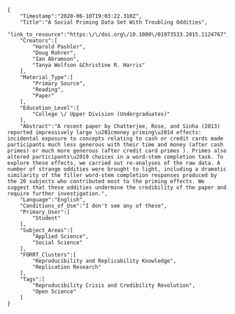 
    {
        "Timestamp":"2020-06-10T19:03:22.310Z",
        "Title":"A Social Priming Data Set With Troubling Oddities",
        "link_to_resource":"https:\/\/doi.org\/10.1080\/01973533.2015.1124767",
        "Creators":[
            "Harold Pashler",
            "Doug Rohrer",
            "Ian Abramson",
            "Tanya Wolfson &Christine R. Harris"
        ],
        "Material_Type":[
            "Primary Source",
            "Reading",
            "Paper"
        ],
        "Education_Level":[
            "College \/ Upper Division (Undergraduates)"
        ],
        "Abstract":"A recent paper by Chatterjee, Rose, and Sinha (2013) reported impressively large \u201cmoney priming\u201d effects: incidental exposure to concepts relating to cash or credit cards made participants much less generous with their time and money (after cash primes) or much more generous (after credit card primes ). Primes also altered participants\u2019 choices in a word-stem completion task. To explore these effects, we carried out re-analyses of the raw data. A number of strange oddities were brought to light, including a dramatic similarity of the filler word-stem completion responses produced by the 20 subjects who contributed most to the priming effects. We suggest that these oddities undermine the credibility of the paper and require further investigation.",
        "Language":"English",
        "Conditions_of_Use":"I don't see any of these",
        "Primary_User":[
            "Student"
        ],
        "Subject_Areas":[
            "Applied Science",
            "Social Science"
        ],
        "FORRT_Clusters":[
            "Reproducibility and Replicability Knowledge",
            "Replication Research"
        ],
        "Tags":[
            "Reproducibility Crisis and Credibility Revolution",
            "Open Science"
        ]
    }

